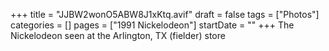 +++
title = "JJBW2wonO5ABW8J1xKtq.avif"
draft = false
tags = ["Photos"]
categories = []
pages = ["1991 Nickelodeon"]
startDate = ""
+++
The Nickelodeon seen at the Arlington, TX (fielder) store
